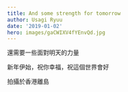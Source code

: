 ```yaml
---
title: And some strength for tomorrow
author: Usagi Ryuu
date: '2019-01-02'
hero: images/gaCWIXV4fYEnvQd.jpg
---
```

還需要一些面對明天的力量 

新年伊始，祝你幸福，祝這個世界會好



拍攝於香港離島
